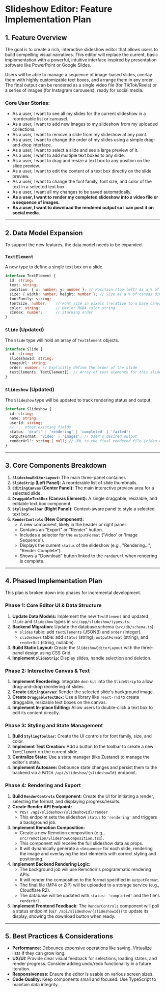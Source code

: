 # Slideshow Editor: Feature Implementation Plan

## 1. Feature Overview

The goal is to create a rich, interactive slideshow editor that allows users to build compelling visual narratives. This editor will replace the current, basic implementation with a powerful, intuitive interface inspired by presentation software like PowerPoint or Google Slides.

Users will be able to manage a sequence of image-based slides, overlay them with highly customizable text boxes, and arrange them in any order. The final output can be rendered as a single video file (for TikTok/Reels) or a series of images (for Instagram carousels), ready for social media.

### Core User Stories:
- As a user, I want to see all my slides for the current slideshow in a reorderable list or carousel.
- As a user, I want to add new images to my slideshow from my uploaded collections.
- As a user, I want to remove a slide from my slideshow at any point.
- As a user, I want to change the order of my slides using a simple drag-and-drop interface.
- As a user, I want to select a slide and see a large preview of it.
- As a user, I want to add multiple text boxes to any slide.
- As a user, I want to drag and resize a text box to any position on the slide preview.
- As a user, I want to edit the content of a text box directly on the slide preview.
- As a user, I want to change the font family, font size, and color of the text in a selected text box.
- As a user, I want all my changes to be saved automatically.
- **As a user, I want to render my completed slideshow into a video file or a sequence of images.**
- **As a user, I want to download the rendered output so I can post it on social media.**

---

## 2. Data Model Expansion

To support the new features, the data model needs to be expanded.

### `TextElement`
A new type to define a single text box on a slide.
```typescript
interface TextElement {
  id: string;
  text: string;
  position: { x: number; y: number }; // Position (top-left) as a % of canvas dimensions
  size: { width: number; height: number }; // Size as a % of canvas dimensions
  fontFamily: string;
  fontSize: number;    // Font size in pixels (relative to a base canvas size)
  color: string;       // Hex or RGBA color string
  zIndex: number;      // Stacking order
}
```

### `Slide` (Updated)
The `Slide` type will hold an array of `TextElement` objects.
```typescript
interface Slide {
  id: string;
  slideshowId: string;
  imageUrl: string;
  order: number; // Explicitly define the order of the slide
  textElements: TextElement[]; // Array of text elements for this slide
}
```

### `Slideshow` (Updated)
The `Slideshow` type will be updated to track rendering status and output.
```typescript
interface Slideshow {
  id: string;
  name: string;
  userId: string;
  // ... other existing fields
  status: 'draft' | 'rendering' | 'completed' | 'failed';
  outputFormat: 'video' | 'images'; // User's desired output
  renderUrl?: string | null; // URL to the final rendered file (video or zip of images)
}
```

---

## 3. Core Components Breakdown

1.  **`SlideshowEditorLayout`:** The main three-panel container.
2.  **`SlideStrip` (Left Panel):** A reorderable list of slide thumbnails.
3.  **`EditingCanvas` (Center Panel):** The main interactive preview area for a selected slide.
4.  **`DraggableTextBox` (Canvas Element):** A single draggable, resizable, and editable text box component.
5.  **`StylingToolbar` (Right Panel):** Context-aware panel to style a selected text box.
6.  **`RenderControls` (New Component):**
    - A new component, likely in the header or right panel.
    - Contains an "Export" or "Render" button.
    - Includes a selector for the `outputFormat` ('Video' or 'Image Sequence').
    - Displays the current `status` of the slideshow (e.g., "Rendering...", "Render Complete").
    - Shows a "Download" button linked to the `renderUrl` when rendering is complete.

---

## 4. Phased Implementation Plan

This plan is broken down into phases for incremental development.

### Phase 1: Core Editor UI & Data Structure
1.  **Update Data Models:** Implement the new `TextElement` and updated `Slide` and `Slideshow` types in `src/app/slideshow/types.ts`.
2.  **Backend Migration:** Update the database schema (`src/db/schema.ts`).
    - `slides` table: add `textElements` (JSONB) and `order` (integer).
    - `slideshows` table: add `status` (string), `outputFormat` (string), and `renderUrl` (string, nullable).
3.  **Build Static Layout:** Create the `SlideshowEditorLayout` with the three-panel design using CSS Grid.
4.  **Implement `SlideStrip`:** Display slides, handle selection and deletion.

### Phase 2: Interactive Canvas & Text
1.  **Implement Reordering:** Integrate `dnd-kit` into the `SlideStrip` to allow drag-and-drop reordering of slides.
2.  **Create `EditingCanvas`:** Render the selected slide's background image.
3.  **Create `DraggableTextBox`:** Use a library like `react-rnd` to create draggable, resizable text boxes on the canvas.
4.  **Implement In-place Editing:** Allow users to double-click a text box to edit its content directly.

### Phase 3: Styling and State Management
1.  **Build `StylingToolbar`:** Create the UI controls for font family, size, and color.
2.  **Implement Text Creation:** Add a button to the toolbar to create a new `TextElement` on the current slide.
3.  **Centralize State:** Use a state manager (like Zustand) to manage the editor's state.
4.  **Implement Autosave:** Debounce state changes and persist them to the backend via a `PATCH /api/slideshow/{slideshowId}` endpoint.

### Phase 4: Rendering and Export
1.  **Build `RenderControls` Component:** Create the UI for initiating a render, selecting the format, and displaying progress/results.
2.  **Create Render API Endpoint:**
    - `POST /api/slideshow/{slideshowId}/render`
    - This endpoint sets the slideshow `status` to `'rendering'` and triggers a background job.
3.  **Implement Remotion Composition:**
    - Create a new Remotion composition (e.g., `src/remotion/SlideshowComposition.tsx`).
    - This component will receive the full slideshow data as props.
    - It will dynamically generate a `<Sequence>` for each slide, rendering the image and overlaying the text elements with correct styling and positioning.
4.  **Implement Backend Rendering Logic:**
    - The background job will use Remotion's programmatic rendering APIs.
    - It will render the composition to the format specified in `outputFormat`.
    - The final file (MP4 or ZIP) will be uploaded to a storage service (e.g., Cloudflare R2).
    - The database will be updated with `status: 'completed'` and the file's `renderUrl`.
5.  **Implement Frontend Feedback:** The `RenderControls` component will poll a status endpoint (`GET /api/slideshow/{slideshowId}`) to update its display, showing the download button when ready.

---

## 5. Best Practices & Considerations

-   **Performance:** Debounce expensive operations like saving. Virtualize lists if they can grow long.
-   **UX/UI:** Provide clear visual feedback for selections, loading states, and render progress. Consider adding undo/redo functionality in a future iteration.
-   **Responsiveness:** Ensure the editor is usable on various screen sizes.
-   **Code Quality:** Keep components small and focused. Use TypeScript to maintain data integrity.

